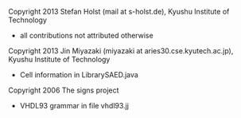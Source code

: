 Copyright 2013 Stefan Holst (mail at s-holst.de), Kyushu Institute of Technology

- all contributions not attributed otherwise

Copyright 2013 Jin Miyazaki (miyazaki at aries30.cse.kyutech.ac.jp), Kyushu Institute of Technology

- Cell information in LibrarySAED.java

Copyright 2006 The signs project

- VHDL93 grammar in file vhdl93.jj